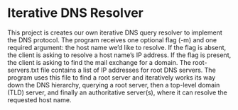 # Iterative DNS Resolver
This project is creates our own iterative DNS query resolver to implement the DNS protocol. The program receives one optional flag (-m) and one required argument: the host name we’d like to resolve. If the flag is absent, the client is asking to resolve a host name’s IP address. If the flag is present, the client is asking to find the mail exchange for a domain. The root-servers.txt file contains a list of IP addresses for root DNS servers. The program uses this file to find a root server and iteratively works its way down the DNS hierarchy, querying a root server, then a top-level domain (TLD) server, and finally an authoritative server(s), where it can resolve the requested host name.